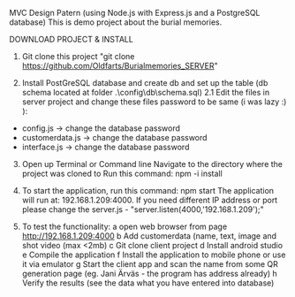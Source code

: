 MVC Design Patern (using Node.js with Express.js and a PostgreSQL database)
This is demo project about the burial memories.

DOWNLOAD PROJECT & INSTALL
1. Git clone this project 
"git clone https://github.com/Oldfarts/Burialmemories_SERVER"

2. Install PostGreSQL database and create db and set up the table (db schema located at folder .\config\db\schema.sql)
2.1	Edit the files in server project and change these files password to be same (i was lazy :) ):
- config.js -> change the database password
- customerdata.js -> change the database password
- interface.js  -> change the database password


3. Open up Terminal or Command line
Navigate to the directory where the project was cloned to
Run this command: npm -i install

4. To start the application, run this command: npm start
The application will run at: 192.168.1.209:4000. If you need different IP address or port please change the server.js - "server.listen(4000,'192.168.1.209');"

5. To test the functionality:
a open web browser from page http://192.168.1.209:4000
b Add customerdata (name, text, image and shot video (max <2mb)
c Git clone client project
d Install android studio
e Compile the application
f Install the application to mobile phone or use it via emulator
g Start the client app and scan the name from some QR generation page (eg. Jani Ärväs - the program has address already)
h Verify the results (see the data what you have entered into database)
